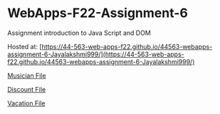 # WebApps-F22-Assignment-6
Assignment introduction to Java Script and DOM

Hosted at: [https://44-563-web-apps-f22.github.io/44563-webapps-assignment-6-Jayalakshmi999/](https://44-563-web-apps-f22.github.io/44563-webapps-assignment-6-Jayalakshmi999/)

[Musician File](https://44-563-web-apps-f22.github.io/44563-webapps-assignment-6-Jayalakshmi999/musician.html)

[Discount File](https://44-563-web-apps-f22.github.io/44563-webapps-assignment-6-Jayalakshmi999/discount.html)

[Vacation File](https://44-563-web-apps-f22.github.io/44563-webapps-assignment-6-Jayalakshmi999/vacation.html)
